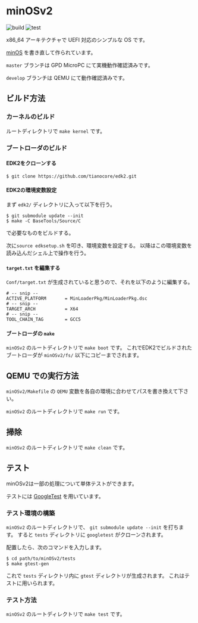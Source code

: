 # minOSv2

![build](https://github.com/Totsugekitai/minOSv2/workflows/build/badge.svg)
![test](https://github.com/Totsugekitai/minOSv2/workflows/test/badge.svg)

x86_64 アーキテクチャで UEFI 対応のシンプルな OS です。

[minOS](https://github.com/Totsugekitai/minOS) を書き直して作られています。

`master` ブランチは GPD MicroPC にて実機動作確認済みです。

`develop` ブランチは QEMU にて動作確認済みです。

## ビルド方法

### カーネルのビルド

ルートディレクトリで `make kernel` です。

### ブートローダのビルド

#### EDK2をクローンする

```
$ git clone https://github.com/tianocore/edk2.git
```

#### EDK2の環境変数設定

まず `edk2/` ディレクトリに入って以下を行う。

```
$ git submodule update --init
$ make -C BaseTools/Source/C
```

で必要なものをビルドする。

次に`source edksetup.sh` を叩き、環境変数を設定する。
以降はこの環境変数を読み込んだシェル上で操作を行う。

#### `target.txt` を編集する

`Conf/target.txt` が生成されていると思うので、それを以下のように編集する。

```
# -- snip --
ACTIVE_PLATFORM       = MinLoaderPkg/MinLoaderPkg.dsc
# -- snip --
TARGET_ARCH           = X64
# -- snip --
TOOL_CHAIN_TAG        = GCC5
```

#### ブートローダの `make`

`minOSv2` のルートディレクトリで `make boot` です。
これでEDK2でビルドされたブートローダが `minOSv2/fs/` 以下にコピーまでされます。

## QEMU での実行方法

`minOSv2/Makefile` の `QEMU` 変数を各自の環境に合わせてパスを書き換えて下さい。

`minOSv2` のルートディレクトリで `make run` です。

## 掃除

`minOSv2` のルートディレクトリで `make clean` です。

## テスト

minOSv2は一部の処理について単体テストができます。

テストには [GoogleTest](https://github.com/google/googletest) を用いています。

### テスト環境の構築

`minOSv2` のルートディレクトリで、 `git submodule update --init` を打ちます。
すると `tests` ディレクトリに `googletest` がクローンされます。

配置したら、次のコマンドを入力します。

``` shell
$ cd path/to/minOSv2/tests
$ make gtest-gen
```

これで `tests` ディレクトリ内に `gtest` ディレクトリが生成されます。
これはテストに用いられます。

### テスト方法

`minOSv2` のルートディレクトリで `make test` です。
